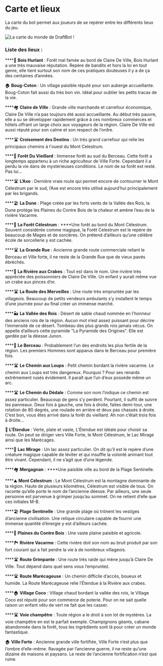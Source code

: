 # Carte et lieux

La carte du bot permet aux joueurs de se repérer entre les différents lieux du jeu.

![La carte du monde de DraftBot !](../.gitbook/assets/map.jpg)

### Liste des lieux :

\*\*\*\*🌳 **Bois Hurlant** : Forêt mal famée au bord de Claire De Ville, Bois Hurlant a une très mauvaise réputation. Repère de bandits et hors la loi en tout genre, elle tient surtout son nom de ces pratiques douteuses il y a de ça des centaines d’années.

🏠 **Boug-Coton** : Un village paisible réputé pour son auberge accueillante. Boug-Coton fait aussi du très bon vin. Idéal pour oublier les petits tracas de la vie.

\*\*\*\*🏘 **Claire de Ville** : Grande ville marchande et carrefour économique, Claire De Ville n’a pas toujours été aussi accueillante. Au début très pauvre, elle a su se développer rapidement grâce à ces nombreux commerces et hôtels offrant un large choix aux voyageurs de la région. Claire De Ville est aussi réputé pour son calme et son respect de l’ordre.

\*\*\*\*🛣 **Croisement des Destins** : Un très grand carrefour qui relie les principaux chemins à l'ouest du Mont Celestrum.

\*\*\*\*🌳 **Forêt Du Vieillard** : Immense forêt au sud du Berceau. Cette forêt a longtemps appartenu à un riche agriculteur de Ville Forte. Cependant il a perdu la vie dans de mystérieuses conditions. Le nom de sa forêt est resté. Pas lui…

\*\*\*\*🛣 **L’Axe** : Dernière vraie route qui permet encore de contourner le Mont Célestrum par le sud, l’Axe est encore très utilisé aujourd’hui principalement par les brigands.

\*\*\*\*🏖 **La Dune** : Plage créée par les forts vents de la Vallée des Rois, la Dune protège les Plaines du Contre Bois de la chaleur et amène l’eau de la rivière Vacarme.

\*\*\*\*🌳 **La Forêt Célestrum** : ****Une forêt au bord du Mont Célestrum. Souvent considérée comme magique, la Forêt Celestrum est le repère de beaucoup de Mages et de sorcières. On prétend d’ailleurs qu’une célèbre école de sorcellerie y est cachée.

\*\*\*\*🛣 **La Grande Rue** : Ancienne grande route commerciale reliant le Berceau et Ville forte, il ne reste de la Grande Rue que de vieux pavés ébréchés.

\*\*\*\*🚣 **La Rivière aux Crabes** : Tout est dans le nom. Une rivière très appréciée des poissonniers de Claire De Ville. Un enfant y aurait même vue un crabe aux pinces d’or.

\*\*\*\*🛣 **La Route des Merveilles** : Une route très empruntée par les villageois. Beaucoup de petits vendeurs ambulants s’y installent le temps d’une journée pour au final créer un immense marché.

\*\*\*\*🏜 **La Vallée des Rois** : Désert de sable chaud nommée en l'honneur des anciens rois de la région. Aucun mot n’est assez puissant pour décrire l’immensité de ce désert. Tombeau des plus grands rois jamais vécus. On appelle d’ailleurs cette pyramide "La Pyramide des Origines". Elle est gardée par la déesse Junon.

\*\*\*\*🌸 **Le Berceau** : Probablement l’un des endroits les plus fertile de la région. Les premiers Hommes sont apparus dans le Berceau pour première fois.

\*\*\*\*🛣 **Le Chemin aux Loups** : Petit chemin bordant la rivière vacarme. Le chemin aux Loups est très dangereux. Pourquoi ? Pour ses renards extrêmement rusés évidement. Il paraît que l’un d’eux possède même un arc.

\*\*\*\*🛣 **Le Chemin du Dédale** : Comme son nom l’indique ce chemin est assez particulier. Beaucoup de gens s’y perdent. Pourtant, il suffit de suivre les panneaux. Deux fois à gauche, une fois à droite, faites demi-tour, une rotation de 80 degrés, une roulade en arrière et deux pas chassés à droite. C’est bon, vous êtes arrivé dans la forêt du vieillard. Ah non c’était trois fois à droite…

🌸 **L’Étendue** : Verte, plate et vaste, L'Étendue est idéale pour choisir sa route. On peut se diriger vers Ville Forte, le Mont Célestrum, le Lac Mirage ainsi que les Marécages.

\*\*\*\*🚣 **Lac Mirage** : Un lac assez particulier. On dit qu’il est le repère d’une créature magique capable de léviter et qui insuffle la volonté animant tout être vivant. Cependant, il ne s’agit que d’une légende.

\*\*\*\*🏘 **Mergagnan** : ****Une paisible ville au bord de la Plage Sentinelle.

\*\*\*\*⛰ **Mont Célestrum** : Le Mont Célestrum est la montagne dominante de la région. Haute de plusieurs kilomètres, Célestrum est visible de tous. On raconte qu’elle porte le nom de l’ancienne déesse. Par ailleurs, une seule personne est parvenue à grimper jusqu’au sommet. On ne retient d’elle que ces initiales M-B.

\*\*\*\*🏖 **Plage Sentinelle** : Une grande plage où trônent les vestiges d’ancienne civilisation. Une relique circulaire capable de fournir une immense quantité d’énergie y est d’ailleurs cachée.

\*\*\*\*🌸 **Plaines du Contre Bois** : Une vaste plaine paisible et agricole.

\*\*\*\*🏞 **Rivière Vacarme** : Cette rivière doit son nom au bruit produit par son fort courant qui a fait perdre la vie à de nombreux villageois. 

\*\*\*\*🛣 **Route Grimpante** : Une route très raide qui mène jusqu’à Claire De Ville. Tout dépend dans quel sens vous l’empruntez.

\*\*\*\*🛣 **Route Marécageuse** : Un chemin difficile d’accès, boueux et humide. La Route Marécageuse relie l’Étendue à la Rivière aux crabes.

\*\*\*\*🏠 **Village Coco** : Village chaud bordant la vallée des rois, le Village Coco est réputé pour son commerce de poterie. Pour on ne sait quelle raison un enfant vêtu de vert ne fait que les casser.

\*\*\*\*🛣 **Voie champêtre** : Toute région a le droit à son lot de mystères. La voie champêtre en est le parfait exemple. Champignons géants, cabane abandonnée dans la forêt, tous les ingrédients sont là pour créer un monde fantastique.

🏠 **Ville Forte** : Ancienne grande ville fortifiée, Ville Forte n’est plus que l’ombre d’elle-même. Ravagée par l’ancienne guerre, il ne reste qu’une dizaine de maisons et paysans. Le reste de l’ancienne fortification n’est que ruine. 

